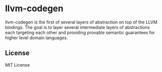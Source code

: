 llvm-codegen
============

llvm-codegen is the first of several layers of abstraction on top of the LLVM bindings. The goal is to layer
several intermediate layers of abstractions each targeting each other and providing provable semantic
guarantees for higher level domain languages.

License
-------

MIT License
